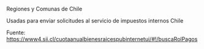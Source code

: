 Regiones y Comunas de Chile

Usadas para enviar solicitudes al servicio de impuestos internos Chile

Fuente: https://www4.sii.cl/cuotaanualbienesraicespubinternetui/#!/buscaRolPagos
